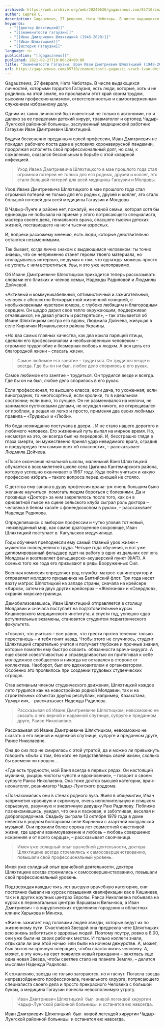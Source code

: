 ```yaml
---
archived: https://web.archive.org/web/20240630/gagauznews.com/85710/znamenitosti-gagauzii-vrach-ivan-dmitrievich-shlyahtitskij-1948-2020.html
author: Сергей С.
description: Gagauznews, 27 февраля, Ната Чеботарь. В числе выдающихся личностей, которыми гордится Гагаузия, есть люди, которые, хоть и не родились на этой земле, но прославили этот край своим трудом, высоким профессионализмом, ответственностью и самоотверженным служением избранному делу. Одним из таких личностей был известный не только в автономии, но и далеко за ее пределами детский хирург, травматолог и ортопед Чадыр-Лунгской районной больницы, заслуженный медицинский работник Гагаузии Иван Дмитриевич Шляхтицкий. Будучи бесконечно преданным своей профессии, Иван Дмитриевич не покидал  рабочего поста даже в условиях коронавирусной пандемии, продолжая исполнять свой профессиональный долг, но сам, к сожалению, оказался бессильным в борьбе с этой коварной инфекцией. […]
keywords:
  - "[[доктор Шляхтицкий]]"
  - "[[знаменитости гагаузии]]"
  - "[[Иван Дмитриевич Шляхтицкий (1948-2020)]]"
  - "[[Иван Шляхтицкий]]"
  - "[[История Гагаузии]]"
language: ru
publication: "[[gagauznews]]"
published: 2021-02-27T10:06:24+00:00
title: "Знаменитости Гагаузии: Врач Иван Дмитриевич Шляхтицкий (1948-2020)"
url: https://gagauznews.com/85710/znamenitosti-gagauzii-vrach-ivan-dmitrievich-shlyahtitskij-1948-2020.html
---
```


Gagauznews, 27 февраля, Ната Чеботарь. В числе выдающихся личностей, которыми гордится Гагаузия, есть люди, которые, хоть и не родились на этой земле, но прославили этот край своим трудом, высоким профессионализмом, ответственностью и самоотверженным служением избранному делу.

Одним из таких личностей был известный не только в автономии, но и далеко за ее пределами детский хирург, травматолог и ортопед Чадыр-Лунгской районной больницы, заслуженный медицинский работник Гагаузии Иван Дмитриевич Шляхтицкий.

Будучи бесконечно преданным своей профессии, Иван Дмитриевич не покидал  рабочего поста даже в условиях коронавирусной пандемии, продолжая исполнять свой профессиональный долг, но сам, к сожалению, оказался бессильным в борьбе с этой коварной инфекцией.

> Уход Ивана Дмитриевича Шляхтицкого в мае прошлого года стал огромной потерей не только для его родных, друзей и коллег, это стало большой потерей для всей медицины Гагаузии и Молдовы.

Уход Ивана Дмитриевича Шляхтицкого в мае прошлого года стал огромной потерей не только для его родных, друзей и коллег, это стало большой потерей для всей медицины Гагаузии и Молдовы.



В Чадыр-Лунге и районе нет, пожалуй, ни одной семьи, которая хотя бы единожды не побывала на приеме у этого потрясающего специалиста, мастера своего дела, гениального врача, спасшего тысячи детских жизней, поставившего на ноги тысячи взрослых.

И, вопреки расхожему мнению, есть люди, которые действительно остаются незаменимыми.

Так бывает, когда лично знаком с выдающимся человеком: ты точно знаешь, что он непременно станет героем твоего материала, но откладываешь интервью, не думая о том, что однажды можешь просто не успеть с ним встретиться. Увы, и это уже непоправимо.

Об Иване Дмитриевиче Шляхтицком приходится теперь рассказывать словами его близких и членов семьи, Надежды Радиловой и Людмилы Дойчевой.

«Активный и коммуникабельный, оптимистичный и зажигательный, человек с абсолютно бескорыстной жизненной позицией, с необыкновенным чувством юмора, с глубоко любящим и благородным сердцем. Он щедро дарил свое тепло окружающим, поддерживал отчаявшихся, не давал упасть и растеряться», – так отзывается об Иване Шляхтицком сестра его вдовы, Людмила Дойчева, живущая в селе Кирнички Измаильского района Украины.

«Но два самых главных качества, как два крыла парящей птицы, сделали его профессионалом и необыкновенным человеком – огромное трудолюбие и безмерная любовь к людям. А вся цель его благородной жизни – спасать жизни.

> Самое любимое его занятие – трудиться. Он трудился везде и всегда. Где бы он ни был, любое дело спорилось в его руках.

Самое любимое его занятие – трудиться. Он трудился везде и всегда. Где бы он ни был, любое дело спорилось в его руках.

Если профессионал, то высшего класса; если дача, то ухоженная; если виноградник, то многосортный; если кролики, то в идеальном состоянии; если вино, то лучшее. Он не разменивался на мелочи, не занимался пустяковыми делами, не осуждал никого, не открещивался от проблем, а решал их легко и просто, применяя два своих любимых правила – «Трудись» и «Люби».

Но беда неожиданно постучала в двери… И не стало нашего дорогого и любимого человека. Его жизненный путь выпал на мирное время. Но, несмотря на это, он всегда был на передовой. И, бесстрашно глядя в глаза смерти, он мужественно принял удар невидимого врага, оградив и предупредив тем самым всех об опасности», – рассказывает Людмила Дойчева.

«После окончания начальной школы, маленький Ваня Шляхтицкий обучается в восьмилетней школе села Цыганка Кантемирского района, которую успешно оканчивает в 1967 году. Куда пойти учиться и какую профессию избрать – такого вопроса перед юношей не стояло.

С детства ему запала в душу профессия врача: уж очень большим было желание научиться  помогать людям бороться с болезнями. Да и прозвище «Доктор» за ним закрепилось после того, как он в одноактной пьесе на сцене сельского клуба сыграл роль доктора – человека в белом халате с фонендоскопом в руках», – рассказывает Надежда Радилова.

Определившись с выбором профессии и чутко уловив тот новый,  неизведанный мир, как самое драгоценное сокровище, Иван Шляхтицкий поступает в  Кагульское медучилище.

Годы обучения преподнесли ему самый главный урок жизни – мужество повседневного труда. Четыре года обучения, и вот уже дипломированный фельдшер едет на работу в одно из дальних сел юга Молдовы и возглавляет фельдшерско-акушерский пункт (ФАП). А осенью того же года его призывают в ряды Вооруженных Сил.

Военная комиссия определяет род службы: матрос-санинструктор и отправляет молодого призывника на Балтийский флот. Три года несет вахту матрос Шляхтицкий на западе страны, сначала на крейсере «Киров», затем на двух других крейсерах – «Железняк» и «Свердлов», охраняя морские границы.

Демобилизовавшись, Иван Шляхтицкий отправляется в столицу Молдавии и сначала поступает на подготовительные курсы Кишиневского медицинского института, а спустя год, успешно сдав вступительные экзамены, становится студентом педиатрического факультета.

«Говорят, что учиться – все равно, что грести против течения: только перестанешь – и тебя гонит назад. Чтобы этого не случилось, студент Шляхтицкий старательно учится и получает глубокие и прочные знания, которые помогли ему быстро освоить  обязанности врача-хирурга. А еще своей совестливостью и справедливостью он притягивал к себе молодежное сообщество и никогда не оставался в стороне от коллектива. Наоборот, был его вдохновителем и организатором. Особенно это проявилось при создании трудовых студенческих отрядов.

Став активным членом студенческого движения, Шляхтицкий каждое лето трудился как на новостройках родной Молдавии, так и на строительных объектах других республик, например, Казахстана, Удмуртии», – рассказывает Надежда Радилова.

> Рассказывая об Иване Дмитриевиче Шляхтицком, невозможно не сказать о его верной и надежной спутнице, супруге и преданном друге, Раисе Николаевне.

Рассказывая об Иване Дмитриевиче Шляхтицком, невозможно не сказать о его верной и надежной спутнице, супруге и преданном друге, Раисе Николаевне.

Она до сих пор не смирилась с этой утратой, да и можно ли привыкнуть говорить «был» о том, без кого не представляешь своей жизни, сколько бы времени ни прошло…

«Где есть трудности, мой Ваня всегда в первых рядах. Он настоящий мужчина, рыцарь чистоты чувств и вдохновения», – говорит о своем супруге Раиса Николаевна. Она тоже доктор высшей категории, врач-неонатолог, реаниматор Чадыр-Лунгского роддома.

«Познакомились они в стенах родного вуза. Живя в общежитии, Иван заприметил красивую и скромную, очень исполнительную и слишком серьезную, разумную и энергичную девушку Раю Радилову. Поближе познакомившись, увидел, что она и ласковая, и заботливая, веселая и добропорядочная. Свадьбу сыграли 13 октября 1979 года в доме невесты в родном болгарском селе Кирнички с азартной молдавской музыкой. Они прожили более сорока лет совместной счастливой жизни, где царили взаимоуважение и любовь – любовь совершенно искренняя и от всего сердца», – рассказывает свояченица.

> Имея уже солидный опыт врачебной деятельности, доктора Шляхтицкие всегда стремились к самосовершенствованию, повышали свой профессиональный уровень.

Имея уже солидный опыт врачебной деятельности, доктора Шляхтицкие всегда стремились к самосовершенствованию, повышали свой профессиональный уровень.

Подтверждая каждые пять лет высшую врачебную категорию, они постоянно бывали на курсах повышения квалификации как в Кишиневе, так и в других крупных центрах Европы. Раиса Николаевна побывала на курсах в перинатальных центрах Варшавы и Вильнюса, а Иван Дмитриевич – в хирургических отделениях городских и областных клиник Харькова и Минска.

«Жизнь зажигает над головами людей звезды, которые ведут их по жизненному пути. Счастливой Звездой она предрекла чете Шляхтицких всю жизнь заботиться о здоровье людей. Поэтому поутру, ровно в 8.00, они уже были на своих рабочих местах. И только коллеги знали, отдыхали ли они этой ночью  или были на ночном дежурстве. А, может, был вызов на срочную операцию, чтобы спасти жизнь человеку. А, может, в эту ночь на свет появился новый гражданин – зажглась еще одна новая Звезда, чтобы светлее стало на планете Земля», – делится мыслями Надежда Радилова.

К сожалению, звезды не только загораются, но и гаснут. Погасла звезда непревзойденного профессионала, гениального хирурга, потрясающего специалиста своего дела и просто прекрасного Человека с большой буквы, а медицина Гагаузии понесла невосполнимую утрату.

> Иван Дмитриевич Шляхтицкий  был  живой легендой хирургии Чадыр-Лунгской районной больницы  и останется ею навсегда.

Иван Дмитриевич Шляхтицкий  был  живой легендой хирургии Чадыр-Лунгской районной больницы  и останется ею навсегда.